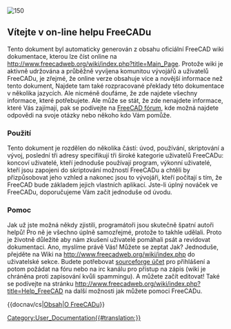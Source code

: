  

![150](images/Crystal_Clear_app_tutorials.png )

## Vítejte v on-line helpu FreeCADu 


<div class="mw-translate-fuzzy">

Tento dokument byl automaticky generován z obsahu oficiální FreeCAD wiki dokumentace, kterou lze číst online na <http://www.freecadweb.org/wiki/index.php?title=Main_Page>. Protože wiki je aktivně udržována a průběžně vyvíjena komunitou vývojářů a uživatelů FreeCADu, je zřejmé, že online verze obsahuje více a novější informace než tento dokument, Najdete tam také rozpracované překlady této dokumentace v několika jazycích. Ale nicméně doufáme, že zde najdete všechny informace, které potřebujete. Ale může se stát, že zde nenajdete informace, které Vás zajímají, pak se podívejte na [FreeCAD fórum](http://forum.freecadweb.org/index.php), kde možná najdete odpovědi na svoje otázky nebo někoho kdo Vám pomůže.


</div>

### Použití


<div class="mw-translate-fuzzy">

Tento dokument je rozdělen do několika částí: úvod, používání, skriptování a vývoj, poslední tři adresy specifikují tři široké kategorie uživatelů FreeCADu: koncoví uživatelé, kteří jednoduše používají program, výkonní uživatelé, kteří jsou zapojeni do skriptování možností FreeCADu a chtěli by přizpůsobovat jeho vzhled a nakonec jsou to vývojáři, kteří počítají s tím, že FreeCAD bude základem jejich vlastních aplikací. Jste-li úplný nováček ve FreeCADu, doporučujeme Vám začít jednoduše od úvodu.


</div>

### Pomoc


<div class="mw-translate-fuzzy">

Jak už jste možná někdy zjistili, programátoři jsou skutečně špatní autoři helpů! Pro ně je všechno úplně samozřejmé, protože to takhle udělali. Proto je životně důležité aby nám zkušení uživatelé pomáhali psát a revidovat dokumentaci. Ano, myslíme právě Vás! Můžete se zeptat Jak? Jednoduše, přejděte na Wiki na <http://www.freecadweb.org/wiki/index.php> do uživatelské sekce. Budete potřebovat [sourceforge účet](http://sourceforge.net/) pro přihlášení a potom požádat na fóru nebo na irc kanálu pro přístup na zápis (wiki je chráněna proti zapisování kvůli spammingu). A můžete začít editovat! Také se podívejte na stránku <http://www.freecadweb.org/wiki/index.php?title=Help_FreeCAD> na další možnosti jak můžete pomoci FreeCADu.


</div>


<div class="mw-translate-fuzzy">


{{docnav/cs|[Obsah](Online_Help_Toc/cs.md)|[O FreeCADu](About_FreeCAD/cs.md)}}


</div>




[Category:User\_Documentation{{\#translation:}}](Category:User_Documentation.md)
